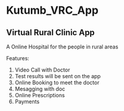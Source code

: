 # Kutumb_VRC_App

## Virtual Rural Clinic App

A Online Hospital for the people in rural areas 

Features:
1. Video Call with Doctor
2. Test results will be sent on the app
3. Online Booking to meet the doctor 
4. Mesagging with doc
5. Online Prescriptions
6. Payments

